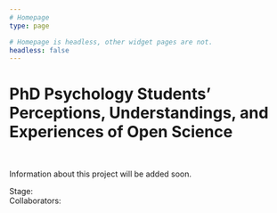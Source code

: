 ```yaml
---
# Homepage
type: page

# Homepage is headless, other widget pages are not.
headless: false
---
```


# PhD Psychology Students’ Perceptions, Understandings, and Experiences of Open Science

</br>

Information about this project will be added soon. 


Stage:  
Collaborators: 
